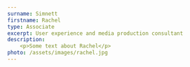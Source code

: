```yaml
---
surname: Simnett
firstname: Rachel
type: Associate
excerpt: User experience and media production consultant
description: 
    <p>Some text about Rachel</p>
photo: /assets/images/rachel.jpg
---
```

